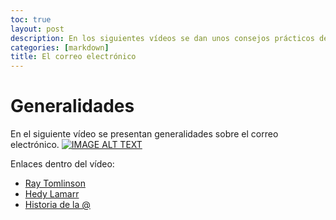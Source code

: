 ```yaml
---
toc: true
layout: post
description: En los siguientes vídeos se dan unos consejos prácticos de cómo usar el correo electrónico.
categories: [markdown]
title: El correo electrónico
---
```


# Generalidades
En el siguiente vídeo se presentan generalidades sobre el correo electrónico. 
[![IMAGE ALT TEXT](http://img.youtube.com/vi/Gvlw1RDEjcw/0.jpg)](http://www.youtube.com/watch?v=Gvlw1RDEjcw "Generalidades del correo electrónico")

Enlaces dentro del vídeo:
- [Ray Tomlinson](https://es.wikipedia.org/wiki/Ray_Tomlinson) 
- [Hedy Lamarr](https://es.wikipedia.org/wiki/Hedy_Lamarr)
- [Historia de la @](https://ontranslation.es/historia-arroba/)
